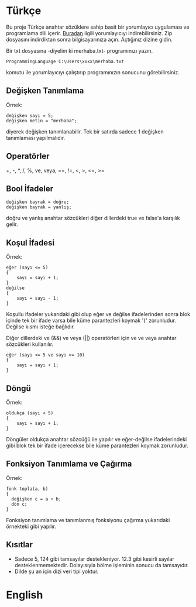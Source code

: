 # Türkçe

Bu proje Türkçe anahtar sözüklere sahip basit bir yorumlayıcı uygulaması ve programlama dili içerir. [Buradan](https://drive.google.com/open?id=0B-0eXZXRmKFLckJ0REZqWGIySW8) ilgili yorumlayıcıyı indirebilirsiniz. Zip dosyasını indirdiktan sonra bilgisayarınıza açın. Açtığınız dizine gidin.

Bir txt dosyasına -diyelim ki merhaba.txt- programınızı yazın.

```
ProgrammingLanguage C:\Users\xxxx\merhaba.txt
```
komutu ile yorumlayıcıyı çalıştırıp programınızın sonucunu görebilirsiniz.

## Değişken Tanımlama
Örnek:
```
değişken sayı = 5;
değişken metin = "merhaba";
```
diyerek değişken tanımlanabilir. Tek bir satırda sadece 1 değişken tanımlaması yapılmalıdır.

## Operatörler
+, -, *, /, %, ve, veya, ==, !=, <, >, <=, >=

## Bool İfadeler
```
değişken bayrak = doğru;
değişken bayrak = yanlış;
```
doğru ve yanlış anahtar sözcükleri diğer dillerdeki true ve false'a karşılık gelir.

## Koşul İfadesi
Örnek:
```
eğer (sayı <= 5)
{
    sayı = sayı + 1;
}
değilse
{
    sayı = sayı - 1;
}
```
Koşullu ifadeler yukarıdaki gibi olup eğer ve değilse ifadelerinden sonra blok içinde tek bir ifade varsa bile küme parantezleri koymak '{' zorunludur. Değilse kısmı isteğe bağlıdır.

Diğer dillerdeki ve (&&) ve veya (||) operatörleri için ve ve veya anahtar sözcükleri kullanılır.

```
eğer (sayı <= 5 ve sayı >= 10)
{
    sayı = sayı + 1;
}
```


## Döngü
Örnek:
```
oldukça (sayı < 5)
{
    sayı = sayı + 1;
}
```
Döngüler oldukça anahtar sözcüğü ile yapılır ve eğer-değilse ifadelerindeki gibi blok tek bir ifade içerecekse bile küme parantezleri koymak zorunludur.

## Fonksiyon Tanımlama ve Çağırma
Örnek:
```
fonk topla(a, b)
{
  değişken c = a + b;
  dön c;
}
```
Fonksiyon tanımlama ve tanımlanmış fonksiyonu çağırma yukarıdaki örnekteki gibi yapılır.

## Kısıtlar
* Sadece 5, 124 gibi tamsayılar destekleniyor. 12.3 gibi kesirli sayılar desteklenmemektedir. Dolayısıyla bölme işleminin sonucu da tamsayıdır.
* Dilde şu an için dizi veri tipi yoktur.

# English
